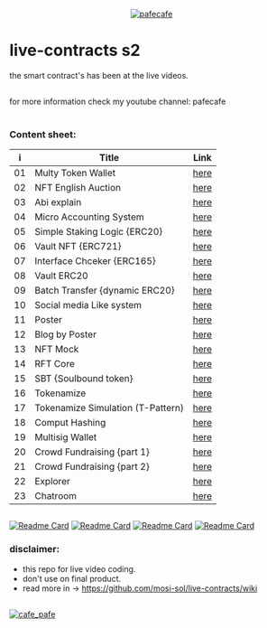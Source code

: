 <p align="center"> 
  <!-- <a href="https://twitter.com/cafe_pafe" target="blank"><img src="https://img.shields.io/twitter/follow/cafe_pafe?logo=twitter&style=plastic&labelColor=334455" alt="cafe_pafe" /></a>  -->
<a href="https://youtube.com/pafecafe" target="blank"><img src="https://img.shields.io/badge/youtube-watch-red/follow/cafe_pafe?logo=youtube&style=plastic&logoColor=red&labelColor=334455" alt="pafecafe" /></a> 
</p>

# live-contracts s2
the smart contract's has been at the live videos.
##
for more information check my youtube channel: pafecafe

#
### Content sheet:

| i | Title | Link |
| --- | --- | --- |
| 01 | Multy Token Wallet | [here](https://github.com/mosi-sol/live-contracts-s2/tree/main/01-MultyTokenWallet) | 
| 02 | NFT English Auction | [here](https://github.com/mosi-sol/live-contracts-s2/tree/main/02-NftEnglishAuction) | 
| 03 | Abi explain | [here](https://github.com/mosi-sol/live-contracts-s2/tree/main/03-What-is-Abi) | 
| 04 | Micro Accounting System | [here](https://github.com/mosi-sol/live-contracts-s2/tree/main/04-micro-multy-user-accounting) | 
| 05 | Simple Staking Logic {ERC20} | [here](https://github.com/mosi-sol/live-contracts-s2/tree/main/05-simple-staking) | 
| 06 | Vault NFT {ERC721} | [here](https://github.com/mosi-sol/live-contracts-s2/tree/main/06-vault721) | 
| 07 | Interface Chceker {ERC165} | [here](https://github.com/mosi-sol/live-contracts-s2/tree/main/07-interfaceChceker) | 
| 08 | Vault ERC20 | [here](https://github.com/mosi-sol/live-contracts-s2/tree/main/08-vault-erc20) | 
| 09 | Batch Transfer {dynamic ERC20} | [here](https://github.com/mosi-sol/live-contracts-s2/tree/main/09-batch) | 
| 10 | Social media Like system | [here](https://github.com/mosi-sol/live-contracts-s2/tree/main/10-like-system) | 
| 11 | Poster | [here](https://github.com/mosi-sol/live-contracts-s2/tree/main/11-Poster) | 
| 12 | Blog by Poster | [here](https://github.com/mosi-sol/live-contracts-s2/tree/main/12-Blog) |  
| 13 | NFT Mock | [here](https://github.com/mosi-sol/live-contracts-s2/tree/main/13-NFT-Mock) | 
| 14 | RFT Core | [here](https://github.com/mosi-sol/live-contracts-s2/tree/main/14-RFT%20Core) | 
| 15 | SBT {Soulbound token} | [here](https://github.com/mosi-sol/live-contracts-s2/tree/main/15-Soulbound%20Token) | 
| 16 | Tokenamize | [here](https://github.com/mosi-sol/live-contracts-s2/tree/main/16-Tokenamize%20Asset) | 
| 17 | Tokenamize Simulation (T-Pattern) | [here](https://github.com/mosi-sol/live-contracts-s2/tree/main/17-Tokenamize%20simulation) | 
| 18 | Comput Hashing | [here](https://github.com/mosi-sol/live-contracts-s2/tree/main/18-Compute%20Hashing) | 
| 19 | Multisig Wallet | [here](https://github.com/mosi-sol/live-contracts-s2/tree/main/19-Multisig%20Wallet) | 
| 20 | Crowd Fundraising {part 1} | [here](https://github.com/mosi-sol/live-contracts-s2/tree/main/20-Crowd%20Fund%20Raising%20-%20part%201) |  
| 21 | Crowd Fundraising {part 2} | [here](https://github.com/mosi-sol/live-contracts-s2/tree/main/21-Crowd%20Fund%20Raising%20part%202) | 
| 22 | Explorer | [here](https://github.com/mosi-sol/live-contracts-s2/tree/main/22-Exploring-Example) | 
| 23 | Chatroom | [here](https://github.com/mosi-sol/live-contracts-s2/tree/main/23-Simple-Socialmedia) | 


##

[![Readme Card](https://github-readme-stats.vercel.app/api/pin/?username=mosi-sol&repo=live-contracts)](https://github.com/mosi-sol/live-contracts)
[![Readme Card](https://github-readme-stats.vercel.app/api/pin/?username=mosi-sol&repo=live-contracts-s2)](https://github.com/mosi-sol/live-contracts-s2)
[![Readme Card](https://github-readme-stats.vercel.app/api/pin/?username=mosi-sol&repo=live-contract-s3)](https://github.com/mosi-sol/live-contract-s3)
[![Readme Card](https://github-readme-stats.vercel.app/api/pin/?username=mosi-sol&repo=live-contracts-s4)](https://github.com/mosi-sol/live-contracts-s4)

### disclaimer:

- this repo for live video coding.
- don't use on final product.
- read more in -> https://github.com/mosi-sol/live-contracts/wiki

##
<div>
<span align="left"> 
<a href="https://github.com/mosi-sol/live-contracts-s2" target="blank">
  <img src="https://img.shields.io/badge/License-MIT-blue?style=flat" alt="cafe_pafe" /></a>  
</span>
<!-- <span align="center"> 
<a href="https://img.shields.io/twitter/url?url=https%3A%2F%2Fgithub.com%2Fmosi-sol%2Flive-contracts-s2" target="blank"><img src="https://img.shields.io/twitter/url?url=https%3A%2F%2Fgithub.com%2Fmosi-sol%2Flive-contracts-s2" alt="pafecafe" /></a> 
</span> -->
</div>


